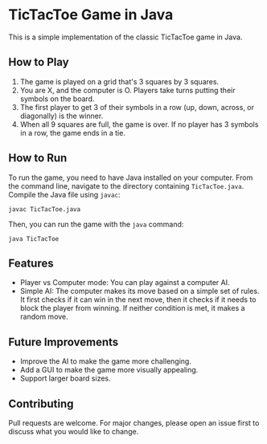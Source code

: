 # TicTacToe Game in Java

This is a simple implementation of the classic TicTacToe game in Java.

## How to Play

1. The game is played on a grid that's 3 squares by 3 squares.
2. You are X, and the computer is O. Players take turns putting their symbols on the board.
3. The first player to get 3 of their symbols in a row (up, down, across, or diagonally) is the winner.
4. When all 9 squares are full, the game is over. If no player has 3 symbols in a row, the game ends in a tie.


## How to Run

To run the game, you need to have Java installed on your computer. From the command line, navigate to the directory containing `TicTacToe.java`. Compile the Java file using `javac`:

  `javac TicTacToe.java`

Then, you can run the game with the `java` command:

  `java TicTacToe`

## Features

- Player vs Computer mode: You can play against a computer AI.
- Simple AI: The computer makes its move based on a simple set of rules. It first checks if it can win in the next move, then it checks if it needs to block the player from winning. If neither condition is met, it makes a random move.

## Future Improvements

- Improve the AI to make the game more challenging.
- Add a GUI to make the game more visually appealing.
- Support larger board sizes.

## Contributing

Pull requests are welcome. For major changes, please open an issue first to discuss what you would like to change.




